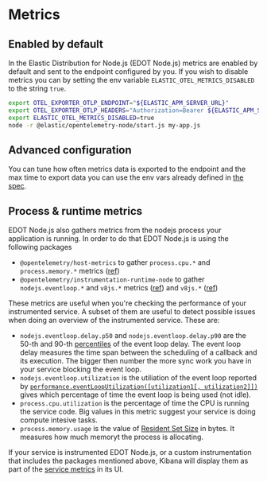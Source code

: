 <!-- Goal of this doc: ??? -->

# Metrics

## Enabled by default

In the Elastic Distribution for Node.js (EDOT Node.js) metrics are enabled by default and sent to the endpoint
configured by you. If you wish to disable metrics you can by setting the env
variable `ELASTIC_OTEL_METRICS_DISABLED` to the string `true`.

```sh
export OTEL_EXPORTER_OTLP_ENDPOINT="${ELASTIC_APM_SERVER_URL}"
export OTEL_EXPORTER_OTLP_HEADERS="Authorization=Bearer ${ELASTIC_APM_SECRET_TOKEN}"
export ELASTIC_OTEL_METRICS_DISABLED=true
node -r @elastic/opentelemetry-node/start.js my-app.js
```

## Advanced configuration

You can tune how often metrics data is exported to the endpoint and the max time
to export data you can use the env vars already defined in [the spec](https://opentelemetry.io/docs/specs/otel/configuration/sdk-environment-variables/#periodic-exporting-metricreader).

## Process & runtime metrics

EDOT Node.js also gathers metrics from the nodejs process your application is running. In order to do that EDOT Node.js
is using the following packages
- `@opentelemetry/host-metrics` to gather `process.cpu.*` and `process.memory.*` metrics ([ref](https://github.com/open-telemetry/semantic-conventions/blob/80988c54712ee336cb3a6240b8845e9dfa8c9f49/docs/system/process-metrics.md?plain=1#L22))
- `@opentelemetry/instrumentation-runtime-node` to gather `nodejs.eventloop.*` and `v8js.*` metrics ([ref](https://github.com/open-telemetry/semantic-conventions/blob/80988c54712ee336cb3a6240b8845e9dfa8c9f49/model/nodejs/metrics.yaml)) and `v8js.*` ([ref](https://github.com/open-telemetry/semantic-conventions/blob/80988c54712ee336cb3a6240b8845e9dfa8c9f49/model/v8js/metrics.yaml))

These metrics are useful when you're checking the performance of your instrumented service. A subset of them are useful to
detect possible issues when doing an overview of the instrumented service. These are:

- `nodejs.eventloop.delay.p50` and `nodejs.eventloop.delay.p90` are the 50-th and 90-th [percentiles](https://en.wikipedia.org/wiki/Percentile) of the event loop delay.
  The event loop delay measures the time span between the scheduling of a callback and its execution. The bigger then number
  the more sync work you have in your service blocking the event loop.
- `nodejs.eventloop.utilization` is the utiliation of the event loop reported by [`performance.eventLoopUtilization([utilization1[, utilization2]])`](https://nodejs.org/api/perf_hooks.html#performanceeventlooputilizationutilization1-utilization2) gives which
  percentage of time the event loop is being used (not idle).
- `process.cpu.utilization` is the percentage of time the CPU is running the service code. Big values in this metric suggest
  your service is doing compute intesive tasks.
- `process.memory.usage` is the value of [Resident Set Size](https://nodejs.org/api/process.html#processmemoryusagerss) in bytes. It measures
  how much memoryt the process is allocating.


If your service is instrumented EDOT Node.js, or a custom instrumentation that includes the packages mentioned above, Kibana will
display them as part of the [service metrics](https://www.elastic.co/guide/en/observability/current/apm-metrics.html) in its UI.